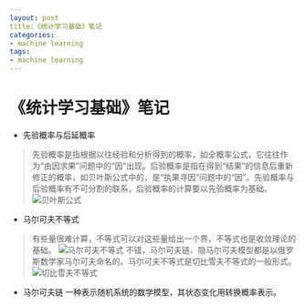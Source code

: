 ```yaml
---
layout: post
title:《统计学习基础》笔记
categories:
- machine learning
tags:
- machine learning
---
```

# 《统计学习基础》笔记

 - 先验概率与后延概率
>先验概率是指根据以往经验和分析得到的概率，如全概率公式，它往往作为“由因求果”问题中的“因”出现。后验概率是指在得到“结果”的信息后重新修正的概率，如贝叶斯公式中的，是“执果寻因”问题中的“因”。先验概率与后验概率有不可分割的联系，后验概率的计算要以先验概率为基础。
![贝叶斯公式][1]


 - 马尔可夫不等式
>有些量很难计算，不等式可以对这些量给出一个界，不等式也是收敛理论的基础。
![马尔可夫不等式][2]
不错，马尔可夫链、隐马尔可夫模型都是以俄罗斯数学家马尔可夫命名的。马尔可夫不等式是切比雪夫不等式的一般形式。
![切比雪夫不等式][3]
 - 马尔可夫链
一种表示随机系统的数学模型，其状态变化用转换概率表示。

  [1]: http://img1.picbed.org/uploads/2014/03/QQ截图20140317145630.jpg
  [2]: http://img2.tuchuang.org/uploads/2014/03/QQ%E6%88%AA%E5%9B%BE20140317134113.jpg
  [3]: http://img5.tuchuang.org/uploads/2014/03/QQ%E6%88%AA%E5%9B%BE20140317134418.jpg